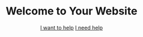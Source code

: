 
    
<title>One Percent</title>
    <style>
        body {
            text-align: center;
            padding: 100px;
        }

 .button {
            display: inline-block;
            padding: 10px 20px;
            font-size: 18px;
            background-color: #3498db;
            color: #fff;
            text-decoration: none;
            margin: 10px;
            border-radius: 5px;
            cursor: pointer;
        }

  .button:hover {
            background-color: #2980b9;
        }
    </style>
</head>
<body>
    <h1>Welcome to Your Website</h1>
    <a href="wanthelp.html" class="button">I want to help</a>
    <a href="needhelp.html" class="button">I need help</a>
</body>
</html>

